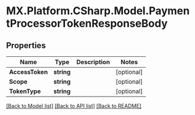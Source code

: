 # MX.Platform.CSharp.Model.PaymentProcessorTokenResponseBody

## Properties

Name | Type | Description | Notes
------------ | ------------- | ------------- | -------------
**AccessToken** | **string** |  | [optional] 
**Scope** | **string** |  | [optional] 
**TokenType** | **string** |  | [optional] 

[[Back to Model list]](../README.md#documentation-for-models) [[Back to API list]](../README.md#documentation-for-api-endpoints) [[Back to README]](../README.md)

